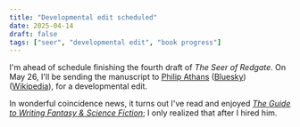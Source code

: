```yaml
---
title: "Developmental edit scheduled"
date: 2025-04-14
draft: false
tags: ["seer", "developmental edit", "book progress"]
---
```


I'm ahead of schedule finishing the fourth draft of *The Seer of Redgate*. On May 26, I'll be sending the manuscript to [Philip Athans](https://athansassociates.com/editing.html) ([Bluesky](https://bsky.app/profile/philathans.bsky.social)) ([Wikipedia](https://en.wikipedia.org/wiki/Philip_Athans)), for a developmental edit.

In wonderful coincidence news, it turns out I've read and enjoyed *[The Guide to Writing Fantasy & Science Fiction](https://athansassociates.com/writing.html)*; I only realized that after I hired him.
